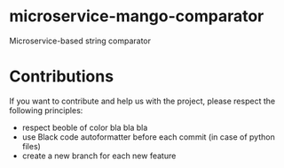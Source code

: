 # microservice-mango-comparator
Microservice-based string comparator

# Contributions
If you want to contribute and help us with the project, please respect the following principles:
* respect beoble of color bla bla bla
* use Black code autoformatter before each commit (in case of python files)
* create a new branch for each new feature
